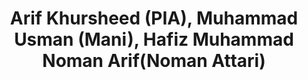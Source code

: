---
title: "Arif Khursheed (PIA), Muhammad Usman (Mani), Hafiz Muhammad Noman Arif(Noman Attari)"
url: /karachi/arif-khursheed-pia-muhammad-usman-mani-hafiz-muhammad-noman-arif-noman-attari/
shop: caravan
---